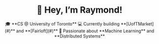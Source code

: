 <h1 align="center">👋 Hey, I’m Raymond!</h1>
<div align="center">
🎓 **CS @ University of Toronto**  
💻 Currently building **[UofTMarket](#)** and **[Fairloft](#)**  
🚀 Passionate about **Machine Learning** and **Distributed Systems**

</div>
